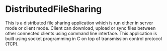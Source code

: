# DistributedFileSharing
This is a distributed file sharing application which is run either in server mode or client mode. Client can download, upload or sync files between other connected clients using command line interface. This application is built using socket programming in C on top of transmission control protocol (TCP).
